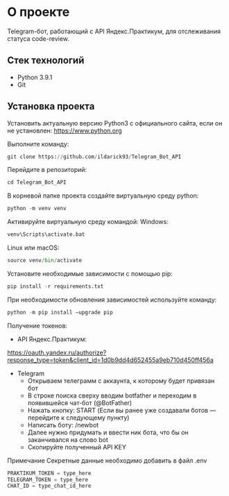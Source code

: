 # О проекте
Telegram-бот, работающий с API Яндекс.Практикум, для отслеживания статуса code-review.

## Стек технологий
* Python 3.9.1
* Git
## Установка проекта
Установить актуальную версию Python3 с официального сайта, если он не установлен:
https://www.python.org

Выполните команду:
```python
git clone https://github.com/ildarick93/Telegram_Bot_API
```
Перейдите в репозиторий:
```python
cd Telegram_Bot_API
```
В корневой папке проекта создайте виртуальную среду python:
```python
python -m venv venv
```
Активируйте виртуальную среду командой:
Windows:
```python
venv\Scripts\activate.bat
```
Linux или macOS:
```python
source venv/bin/activate
```
Установите необходимые зависимости с помощью pip:
```python
pip install -r requirements.txt
```
При необходимости обновления зависимостей используйте команду:
```python
python -m pip install —upgrade pip
```
Получение токенов:
* API Яндекс.Практикум:

https://oauth.yandex.ru/authorize?response_type=token&client_id=1d0b9dd4d652455a9eb710d450ff456a
* Telegram
  * Открываем телеграмм с аккаунта, к которому будет привязан бот
  * В строке поиска сверху вводим botfather и переходим в появившейся чат-бот (@BotFather)
  * Нажать кнопку: START (Если вы ранее уже создавали ботов — перейдите к следующему пункту)
  * Написать боту: /newbot
  * Далее нужно придумать и ввести ник бота, что бы он заканчивался нa слово bot
  * Скопируйте полученный API KEY

Примечание
Секретные данные необходимо добавить в файл .env
```python
PRAKTIKUM_TOKEN = type_here
TELEGRAM_TOKEN = type_here
CHAT_ID = type_chat_id_here
```
